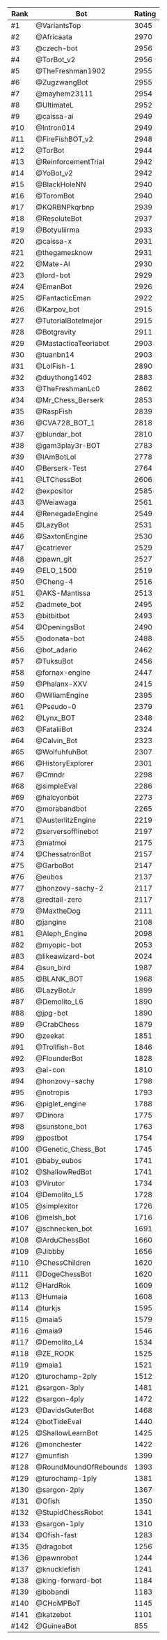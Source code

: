 Rank|Bot|Rating
---|---|---
#1|@VariantsTop|3045
#2|@Africaata|2970
#3|@czech-bot|2956
#4|@TorBot_v2|2956
#5|@TheFreshman1902|2955
#6|@ZugzwangBot|2955
#7|@mayhem23111|2954
#8|@UltimateL|2952
#9|@caissa-ai|2949
#10|@Intron014|2949
#11|@FireFishBOT_v2|2948
#12|@TorBot|2944
#13|@ReinforcementTrial|2942
#14|@YoBot_v2|2942
#15|@BlackHoleNN|2940
#16|@ToromBot|2940
#17|@KQRBNPkqrbnp|2939
#18|@ResoluteBot|2937
#19|@Botyuliirma|2933
#20|@caissa-x|2931
#21|@thegamesknow|2931
#22|@Mate-AI|2930
#23|@lord-bot|2929
#24|@EmanBot|2926
#25|@FantacticEman|2922
#26|@Karpov_bot|2915
#27|@TutorialBotelmejor|2915
#28|@Botgravity|2911
#29|@MastacticaTeoriabot|2903
#30|@tuanbn14|2903
#31|@LolFish-1|2890
#32|@duythong1402|2883
#33|@TheFreshmanLc0|2862
#34|@Mr_Chess_Berserk|2853
#35|@RaspFish|2839
#36|@CVA728_BOT_1|2818
#37|@blundar_bot|2810
#38|@gam3play3r-BOT|2783
#39|@IAmBotLol|2778
#40|@Berserk-Test|2764
#41|@LTChessBot|2606
#42|@expositor|2585
#43|@Weiawaga|2561
#44|@RenegadeEngine|2549
#45|@LazyBot|2531
#46|@SaxtonEngine|2530
#47|@catriever|2529
#48|@pawn_git|2527
#49|@ELO_1500|2519
#50|@Cheng-4|2516
#51|@AKS-Mantissa|2513
#52|@admete_bot|2495
#53|@bitbitbot|2493
#54|@OpeningsBot|2490
#55|@odonata-bot|2488
#56|@bot_adario|2462
#57|@TuksuBot|2456
#58|@fornax-engine|2447
#59|@Phalanx-XXV|2415
#60|@WilliamEngine|2395
#61|@Pseudo-0|2379
#62|@Lynx_BOT|2348
#63|@FataliiBot|2324
#64|@Calvin_Bot|2323
#65|@WolfuhfuhBot|2307
#66|@HistoryExplorer|2301
#67|@Cmndr|2298
#68|@simpleEval|2286
#69|@halcyonbot|2273
#70|@morabandbot|2265
#71|@AusterlitzEngine|2219
#72|@serversofflinebot|2197
#73|@matmoi|2175
#74|@ChessatronBot|2157
#75|@GarboBot|2147
#76|@eubos|2137
#77|@honzovy-sachy-2|2117
#78|@redtail-zero|2117
#79|@MaxtheDog|2111
#80|@jangine|2108
#81|@Aleph_Engine|2098
#82|@myopic-bot|2053
#83|@likeawizard-bot|2024
#84|@sun_bird|1987
#85|@BLANK_BOT|1968
#86|@LazyBotJr|1899
#87|@Demolito_L6|1890
#88|@jpg-bot|1890
#89|@CrabChess|1879
#90|@zeekat|1851
#91|@Trollfish-Bot|1846
#92|@FlounderBot|1828
#93|@ai-con|1810
#94|@honzovy-sachy|1798
#95|@notropis|1793
#96|@piglet_engine|1788
#97|@Dinora|1775
#98|@sunstone_bot|1763
#99|@postbot|1754
#100|@Genetic_Chess_Bot|1745
#101|@baby_eubos|1741
#102|@ShallowRedBot|1741
#103|@Virutor|1734
#104|@Demolito_L5|1728
#105|@simplexitor|1726
#106|@melsh_bot|1716
#107|@schnecken_bot|1691
#108|@ArduChessBot|1660
#109|@Jibbby|1656
#110|@ChessChildren|1620
#111|@DogeChessBot|1620
#112|@HardRok|1609
#113|@Humaia|1608
#114|@turkjs|1595
#115|@maia5|1579
#116|@maia9|1546
#117|@Demolito_L4|1534
#118|@ZE_ROOK|1525
#119|@maia1|1521
#120|@turochamp-2ply|1512
#121|@sargon-3ply|1481
#122|@sargon-4ply|1472
#123|@DavidsGuterBot|1468
#124|@botTideEval|1440
#125|@ShallowLearnBot|1425
#126|@monchester|1422
#127|@munfish|1399
#128|@RoundMoundOfRebounds|1393
#129|@turochamp-1ply|1381
#130|@sargon-2ply|1367
#131|@Ofish|1350
#132|@StupidChessRobot|1341
#133|@sargon-1ply|1310
#134|@Ofish-fast|1283
#135|@dragobot|1256
#136|@pawnrobot|1244
#137|@knucklefish|1241
#138|@king-forward-bot|1184
#139|@bobandi|1183
#140|@CHoMPBoT|1145
#141|@katzebot|1101
#142|@GuineaBot|855
